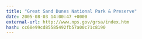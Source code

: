 ```yaml
---
title: "Great Sand Dunes National Park & Preserve"
date: 2005-08-03 14:00:47 +0000
external-url: http://www.nps.gov/grsa/index.htm
hash: cc68e99cd85585492fb57a00c71c8190
---
```



